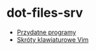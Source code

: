 # dot-files-srv

- [Przydatne programy](docs/Przydatne-programy.md)
- [Skróty klawiaturowe Vim](docs/Vim.md)
